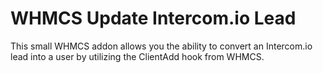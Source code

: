# WHMCS Update Intercom.io Lead

This small WHMCS addon allows you the ability to convert an Intercom.io lead into a user by utilizing the ClientAdd hook from WHMCS.